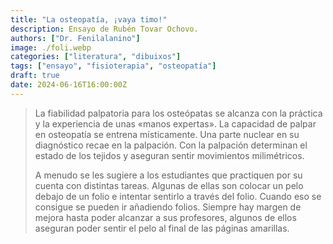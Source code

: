 ```yaml
---
title: "La osteopatía, ¡vaya timo!"
description: Ensayo de Rubén Tovar Ochovo.
authors: ["Dr. Fenilalanino"]
image: ./foli.webp
categories: ["literatura", "dibuixos"]
tags: ["ensayo", "fisioterapia", "osteopatía"]
draft: true
date: 2024-06-16T16:00:00Z
---
```


> La fiabilidad palpatoria para los osteópatas se alcanza con la práctica y la experiencia de unas «manos expertas». La capacidad de palpar en osteopatía se entrena místicamente. Una parte nuclear en su diagnóstico recae en la palpación. Con la palpación determinan el estado de los tejidos y aseguran sentir movimientos milimétricos.<p>
A menudo se les sugiere a los estudiantes que practiquen por su cuenta con distintas tareas. Algunas de ellas son colocar un pelo debajo de un folio e intentar sentirlo a través del folio. Cuando eso se consigue se pueden ir añadiendo folios. Siempre hay margen de mejora hasta poder alcanzar a sus profesores, algunos de ellos aseguran poder sentir el pelo al final de las páginas amarillas.
